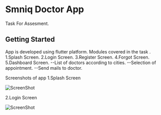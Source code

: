 # Smniq Doctor App

Task For Assesment.

## Getting Started
App is developed using flutter platform.
Modules covered in the task .
1.Splash Screen.
2.Login Screen.
3.Register Screen.
4.Forgot Screen.
5.Dashboard Screen.
--List of doctors according to cities.
--Selection of appointment.
--Send mails to doctor.

Screenshots of app
1.Splash Screen

![ScreenShot](https://raw.github.com/{wowankit23}/{Smniq}/{master}/{"https://github.com/wowankit23/Smniq/blob/master/screenshots/Simulator%20Screen%20Shot%20-%20iPhone%208%20-%202021-06-01%20at%2022.55.41%20%232.png"})

2.Login Screen

![ScreenShot](https://raw.github.com/{wowankit23}/{Smniq}/{master}/{"https://github.com/wowankit23/Smniq/blob/master/screenshots/Simulator%20Screen%20Shot%20-%20iPhone%208%20-%202021-06-01%20at%2022.55.50.png"})


